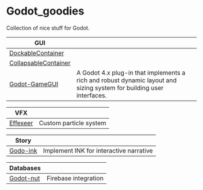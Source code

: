 # Godot_goodies
Collection of nice stuff for Godot.    

|GUI|  |
| --- | --- |
|[DockableContainer](https://github.com/gilzoide/godot-dockable-container)|  |
|[CollapsableContainer](https://github.com/ArshvirGoraya/Godot-Collapsible-Container)|   |
|[Godot-GameGUI](https://github.com/brombres/Godot-GameGUI)| A Godot 4.x plug-in that implements a rich and robust dynamic layout and sizing system for building user interfaces. |

|VFX|  |
| --- | --- |
|[Effexeer](https://github.com/effekseer/EffekseerForGodot4)|Custom particle system |

|Story|  |
| --- | --- |
|[Godo-ink](https://github.com/paulloz/godot-ink)|Implement INK for interactive narrative |

|Databases|  |
| --- | --- |
|[Godot-nut](https://github.com/GodotNuts/GodotFirebase/tree/4.x) | Firebase integration |
